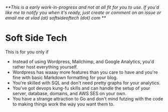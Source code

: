 _**This is a early work-in-progress and not at all fit for you to use. If you'd like me to notify you when it's ready, just create or comment on an issue or email me at vlad (at) softsideoftech (dot) com **_

# Soft Side Tech

This is for you only if
- Instead of using Wordpress, Mailchimp, and Google Analytics, you'd rather host everything yourself.
- Wordpress has waaay more features than you care to have and you're fine with basic Markdown formatting for your blog.
- You're skilled with SQL and don't need pretty graphs for your analytics.
- You've got devops kung-fu skills and can handle the setup of your server, database, domains, and AWS SES on your own.
- You have a strange attraction to Go and don't mind futzing with the code to making things work the way you want them to.


